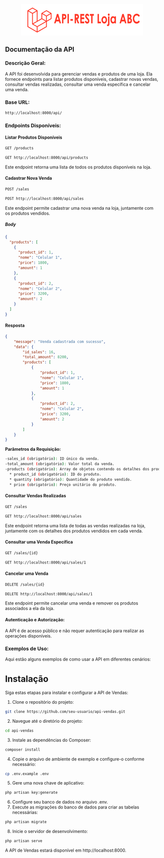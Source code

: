 <p align="center"><img src="https://github.com/simonedisegna/LojaAbc-ApiRest/blob/main/public/img/API_rest.png?raw=true" width="400" alt="Logo do projeto"></p>

## Documentação da API
### Descrição Geral:
A API foi desenvolvida para gerenciar vendas e produtos de uma loja. Ela fornece endpoints para listar produtos disponíveis, cadastrar novas vendas, consultar vendas realizadas, consultar uma venda específica e cancelar uma venda.

### Base URL:

```bash
http://localhost:8000/api/
```
### Endpoints Disponíveis:

#### Listar Produtos Disponíveis

```bash
GET /products
```

```bash
GET http://localhost:8000/api/products
```

Este endpoint retorna uma lista de todos os produtos disponíveis na loja.

#### Cadastrar Nova Venda
```bash
POST /sales
```

```bash
POST http://localhost:8000/api/sales
```

Este endpoint permite cadastrar uma nova venda na loja, juntamente com os produtos vendidos.
##### Body

```json
{
  "products": [
    {
      "product_id": 1,
      "nome": "Celular 1",
      "price": 1800,
      "amount": 1
    },
    {
      "product_id": 2,
      "nome": "Celular 2",
      "price": 3200,
      "amount": 2
    }
  ]
}
```
#### Resposta
```json
{
    "message": "Venda cadastrada com sucesso",
    "data": {
        "id_sales": 16,
        "total_amount": 8200,
        "products": [
            {
                "product_id": 1,
                "nome": "Celular 1",
                "price": 1800,
                "amount": 1
            },
            {
                "product_id": 2,
                "nome": "Celular 2",
                "price": 3200,
                "amount": 2
            }
        ]
    }
}
```
**Parâmetros da Requisição:**

```bash
-sales_id (obrigatório): ID único da venda.
-total_amount (obrigatório): Valor total da venda.
-products (obrigatório): Array de objetos contendo os detalhes dos produtos vendidos.
  * product_id (obrigatório): ID do produto.
  * quantity (obrigatório): Quantidade do produto vendido.
  * price (obrigatório): Preço unitário do produto.
```

#### Consultar Vendas Realizadas
```bash
GET /sales
```

```bash
GET http://localhost:8000/api/sales
```

Este endpoint retorna uma lista de todas as vendas realizadas na loja, juntamente com os detalhes dos produtos vendidos em cada venda.

#### Consultar uma Venda Específica
```bash
GET /sales/{id}
```

```bash
GET http://localhost:8000/api/sales/1
```

#### Cancelar uma Venda
```bash
DELETE /sales/{id}
```

```bash
DELETE http://localhost:8000/api/sales/1
```

Este endpoint permite cancelar uma venda e remover os produtos associados a ela da loja.

#### Autenticação e Autorização:

A API é de acesso público e não requer autenticação para realizar as operações disponíveis.

### Exemplos de Uso:
Aqui estão alguns exemplos de como usar a API em diferentes cenários:


# Instalação
Siga estas etapas para instalar e configurar a API de Vendas:

1. Clone o repositório do projeto:

```bash
git clone https://github.com/seu-usuario/api-vendas.git
```

2. Navegue até o diretório do projeto:
```bash
cd api-vendas
```
3. Instale as dependências do Composer:
```bash
composer install
```
4. Copie o arquivo de ambiente de exemplo e configure-o conforme necessário:
```bash
cp .env.example .env
```
5. Gere uma nova chave de aplicativo:
```bash
php artisan key:generate
```
6. Configure seu banco de dados no arquivo .env.
7. Execute as migrações do banco de dados para criar as tabelas necessárias:
```bash
php artisan migrate
```
8. Inicie o servidor de desenvolvimento:
```bash
php artisan serve
```
A API de Vendas estará disponível em http://localhost:8000.